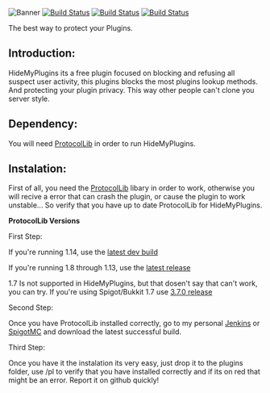 ![](https://www.spigotmc.org/attachments/logo-png.241364/ "Banner")
[![Build Status](https://hub.gamerexde.pro/jenkins/job/HideMyPlugins/badge/icon)](https://hub.gamerexde.pro/jenkins/job/HideMyPlugins/)
[![Build Status](https://hub.gamerexde.pro/jenkins/job/HideMyPlugins/badge/icon?subject=Discord%20Server&status=Join)](https://discord.gg/RtKQpc9)
[![Build Status](https://hub.gamerexde.pro/jenkins/job/HideMyPlugins/badge/icon?subject=SpigotMC&status=Plugin)](https://www.spigotmc.org/resources/%E2%9C%A6%E2%80%B9hidemyplugins%E2%80%BA%E2%9C%A6.37235/)

The best way to protect your Plugins.

## Introduction:
HideMyPlugins its a free plugin focused on blocking and refusing all suspect user activity, this plugins blocks the most plugins lookup methods. And protecting your plugin privacy. This way other people can't clone you server style.

## Dependency:

You will need  [ProtocolLib](http://bit.ly/1QMmyyW) in order to run HideMyPlugins.


## Instalation:
First of all, you need the [ProtocolLib](https://www.spigotmc.org/resources/protocollib.1997/) libary in order to work, otherwise you will recive a error that can crash the plugin, or cause the plugin to work unstable... So verify that you have up to date ProtocolLib for HideMyPlugins.

**ProtocolLib Versions**

First Step:

If you're running 1.14, use the [latest dev build](http://ci.dmulloy2.net/job/ProtocolLib%20Gradle/lastStableBuild/)

If you're running 1.8 through 1.13, use the [latest release](https://www.spigotmc.org/resources/protocollib.1997/download?version=241216)

1.7 Is not supported in HideMyPlugins, but that dosen't say that can't work, you can try. If you're using Spigot/Bukkit 1.7 use [3.7.0 release](https://github.com/dmulloy2/ProtocolLib/releases/tag/3.7.0)

Second Step:

Once you have ProtocolLib installed correctly, go to my personal [Jenkins](https://hub.gamerexde.pro/jenkins) or [SpigotMC](https://www.spigotmc.org/resources/%E2%9C%A6%E2%80%B9hidemyplugins%E2%80%BA%E2%9C%A6.37235/) and download the latest successful build.

Third Step:

Once you have it the instalation its very easy, just drop it to the plugins folder, use /pl to verify that you have installed correctly and if its on red that might be an error. Report it on github quickly!

